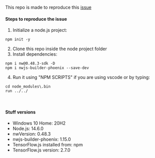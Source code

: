 This repo is made to reproduce this [issue](https://github.com/tensorflow/tfjs/issues/4189)
<br>

#### Steps to reproduce the issue

1. Initialize a node.js project:

```
npm init -y
```

2. Clone this repo inside the node project folder
3. Install dependencies:

```
npm i nw@0.48.3-sdk -D
npm i nwjs-builder-phoenix --save-dev
```

4. Run it using "NPM SCRIPTS" if you are using vscode or by typing:

```
cd node_modules\.bin
run ../../
```
<br>

#### Stuff versions

* Windows 10 Home: 20H2
* Node.js: 14.6.0
* nwVersion: 0.48.3
* nwjs-builder-phoenix: 1.15.0
* TensorFlow.js installed from: npm
* TensorFlow.js version: 2.7.0
